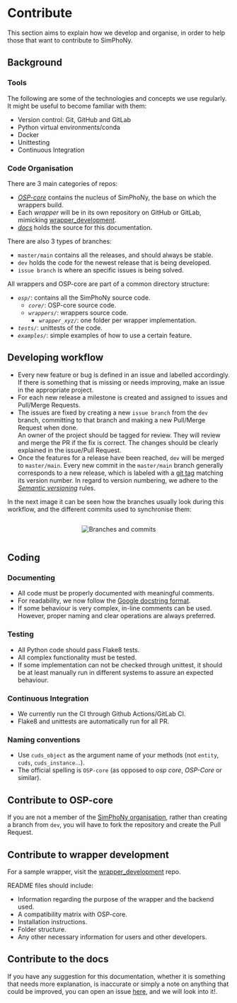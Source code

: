 # Contribute
This section aims to explain how we develop and organise,
in order to help those that want to contribute to SimPhoNy.

## Background
### Tools
The following are some of the technologies and concepts we use regularly.
It might be useful to become familiar with them:
 - Version control: Git, GitHub and GitLab
 - Python virtual environments/conda
 - Docker
 - Unittesting
 - Continuous Integration

### Code Organisation
There are 3 main categories of repos:
 - [_OSP-core_](https://github.com/simphony/osp-core) contains the nucleus of SimPhoNy, the base on which the wrappers build.
 - Each _wrapper_ will be in its own repository on GitHub or GitLab,
   mimicking [wrapper_development](https://github.com/simphony/wrapper-development).
 - [_docs_](https://github.com/simphony/docs) holds the source for this documentation.

There are also 3 types of branches:
 - `master/main` contains all the releases, and should always be stable.
 - `dev` holds the code for the newest release that is being developed.
 - `issue branch` is where an specific issues is being solved.

All wrappers and OSP-core are part of a common directory structure:
- _`osp/`_: contains all the SimPhoNy source code.
  - _`core/`_: OSP-core source code.
  - _`wrappers/`_: wrappers source code.
    - _`wrapper_xyz/`_: one folder per wrapper implementation.
- _`tests/`_: unittests of the code.
- _`examples/`_: simple examples of how to use a certain feature.

## Developing workflow
- Every new feature or bug is defined in an issue and labelled accordingly.  
 If there is something that is missing or needs improving,
 make an issue in the appropriate project.
- For each new release a milestone is created and assigned to issues and Pull/Merge Requests.
- The issues are fixed by creating a new `issue branch` from the `dev` branch, committing to that branch and making a new Pull/Merge Request when done.  
  An owner of the project should be tagged for review.
  They will review and merge the PR if the fix is correct.
  The changes should be clearly explained in the issue/Pull Request.
- Once the features for a release have been reached, `dev` will be merged to 
  `master/main`. Every new commit in the `master/main` branch generally corresponds 
  to a new release, which is labeled with a 
  [git tag](https://git-scm.com/book/en/v2/Git-Basics-Tagging) matching its 
  version number. In regard to version numbering, we adhere to the 
  [_Semantic versioning_](https://semver.org/) rules.

In the next image it can be seen how the branches usually look during this workflow, and the different commits used to synchronise them:

<figure style="display: table; text-align:center; margin-left: auto; margin-right:auto">

![](./_static/img/branch_workflow.png "Branches and commits")

</figure>

## Coding
### Documenting
- All code must be  properly documented with meaningful comments.
- For readability, we now follow the [Google docstring format](https://google.github.io/styleguide/pyguide.html#s3.8-comments-and-docstrings).
- If some behaviour is very complex, in-line comments can be used. 
  However, proper naming and clear operations are always preferred.

### Testing
- All Python code should pass Flake8 tests.
- All complex functionality must be tested.
- If some implementation can not be checked through unittest, it should be at least manually run in different systems to assure an expected behaviour.

### Continuous Integration
- We currently run the CI through Github Actions/GitLab CI.
- Flake8 and unittests are automatically run for all PR.

### Naming conventions
- Use `cuds_object` as the argument name of your methods (not `entity`, `cuds`, `cuds_instance`...).
- The official spelling is `OSP-core` (as opposed to _osp core_, _OSP-Core_ or similar).

## Contribute to OSP-core
If you are not a member of the [SimPhoNy organisation](https://github.com/simphony), rather than creating a branch
from `dev`, you will have to fork the repository and create the Pull Request.

## Contribute to wrapper development
For a sample wrapper, visit the [wrapper_development](https://github.com/simphony/wrapper-development) repo.

README files should include:
- Information regarding the purpose of the wrapper and the backend used.
- A compatibility matrix with OSP-core.
- Installation instructions.
- Folder structure.
- Any other necessary information for users and other developers.

## Contribute to the docs
If you have any suggestion for this documentation, whether it is something that needs more explanation, is inaccurate or simply a note on anything that could be improved, you can open an issue [here](https://github.com/simphony/docs/issues), and we will look into it!.


